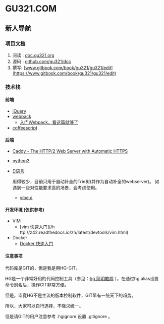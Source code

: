 # GU321.COM

## 新人导航

### 项目文档

1. 阅读 : [doc.gu321.org](https://doc.gu321.org)
2. 源码 : [github.com/gu321/doc](https://github.com/gu321/doc)
3. 撰写: [www.gitbook.com/book/gu321/gu321/edit](https://www.gitbook.com/book/gu321/gu321/edit)

### 技术栈

#### 前端

* [jQuery](https://jquery.com/)
* [webpack](https://webpack.github.io/)
  * [入门Webpack，看这篇就够了](http://www.jianshu.com/p/42e11515c10f)
* [coffeescript](http://coffeescript.org/)


#### 后端

* [Caddy - The HTTP/2 Web Server with Automatic HTTPS](https://caddyserver.com/)
* [python3](http://python.org/)
* [D语言](https://dlang.org/) 
  
    用得较少，目前只用于自动补全的Trie树(并作为自动补全的webserver)。
    如遇到一些对性能要求高的场景，会考虑使用。
    
  * [vibe.d](http://vibed.org/)

#### 开发环境 \(仅供参考\)

* VIM 
  * [vim 快速入门](/h ttp://z42.readthedocs.io/zh/latest/devtools/vim.html)
* Docker
  * [Docker 快速入门](http://z42.readthedocs.io/zh/latest/docker.html) 

#### 注意事项

代码库是GIT的，但是我是用HG-GIT。

HG是一个非常好用的代码控制工具（参见：[hg 简明教程](http://z42.readthedocs.io/zh/latest/devtools/hg.html) ），在通过hg alias设置命令别名后，操作GIT非常方便。

但是，毕竟HG不是主流的版本控制软件，GIT早有一统天下的趋势。

所以，大家可以自行选择，不强求统一。

但是请GIT的用户注意参考 .hgignore 设置 .gitignore 。

